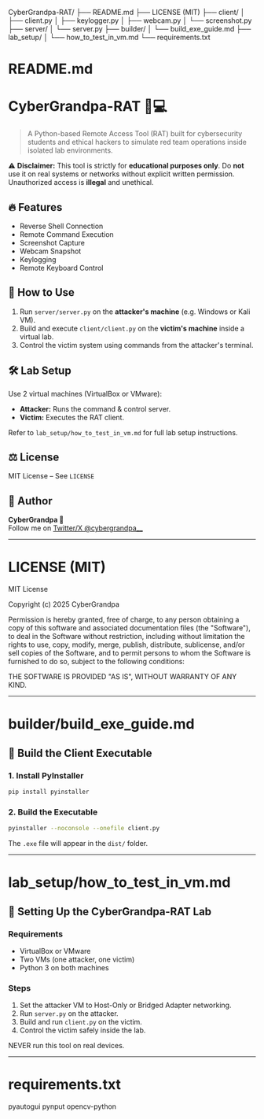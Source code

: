 CyberGrandpa-RAT/
├── README.md
├── LICENSE (MIT)
├── client/
│   ├── client.py
│   ├── keylogger.py
│   ├── webcam.py
│   └── screenshot.py
├── server/
│   └── server.py
├── builder/
│   └── build_exe_guide.md
├── lab_setup/
│   └── how_to_test_in_vm.md
└── requirements.txt

# README.md

# CyberGrandpa-RAT 👴💻

> A Python-based Remote Access Tool (RAT) built for cybersecurity students and ethical hackers to simulate red team operations inside isolated lab environments.

⚠️ **Disclaimer:** This tool is strictly for **educational purposes only**. Do **not** use it on real systems or networks without explicit written permission. Unauthorized access is **illegal** and unethical.

## 🔥 Features
- Reverse Shell Connection
- Remote Command Execution
- Screenshot Capture
- Webcam Snapshot
- Keylogging
- Remote Keyboard Control

## 🧪 How to Use
1. Run `server/server.py` on the **attacker's machine** (e.g. Windows or Kali VM).
2. Build and execute `client/client.py` on the **victim's machine** inside a virtual lab.
3. Control the victim system using commands from the attacker's terminal.

## 🛠 Lab Setup
Use 2 virtual machines (VirtualBox or VMware):
- **Attacker:** Runs the command & control server.
- **Victim:** Executes the RAT client.

Refer to `lab_setup/how_to_test_in_vm.md` for full lab setup instructions.

## ⚖️ License
MIT License – See `LICENSE`

## 🧙 Author
**CyberGrandpa 👑**  
Follow me on [Twitter/X @cybergrandpa__](https://twitter.com/cybergrandpa__)

---

# LICENSE (MIT)

MIT License

Copyright (c) 2025 CyberGrandpa

Permission is hereby granted, free of charge, to any person obtaining a copy
of this software and associated documentation files (the "Software"), to deal
in the Software without restriction, including without limitation the rights
to use, copy, modify, merge, publish, distribute, sublicense, and/or sell
copies of the Software, and to permit persons to whom the Software is
furnished to do so, subject to the following conditions:

THE SOFTWARE IS PROVIDED "AS IS", WITHOUT WARRANTY OF ANY KIND.

---

# builder/build_exe_guide.md

## 🧱 Build the Client Executable

### 1. Install PyInstaller
```bash
pip install pyinstaller
```

### 2. Build the Executable
```bash
pyinstaller --noconsole --onefile client.py
```

The `.exe` file will appear in the `dist/` folder.

---

# lab_setup/how_to_test_in_vm.md

## 🧪 Setting Up the CyberGrandpa-RAT Lab

### Requirements
- VirtualBox or VMware
- Two VMs (one attacker, one victim)
- Python 3 on both machines

### Steps
1. Set the attacker VM to Host-Only or Bridged Adapter networking.
2. Run `server.py` on the attacker.
3. Build and run `client.py` on the victim.
4. Control the victim safely inside the lab.

NEVER run this tool on real devices.

---

# requirements.txt

pyautogui
pynput
opencv-python
